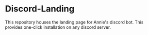 # Discord-Landing

This repository houses the landing page for Annie's discord bot. This provides one-click installation on any discord server.
